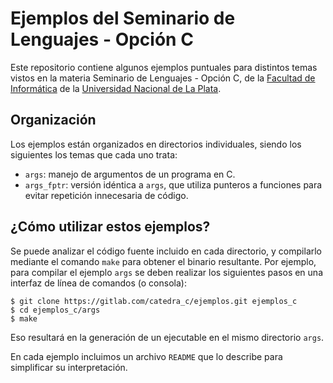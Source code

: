 # Ejemplos del Seminario de Lenguajes - Opción C

Este repositorio contiene algunos ejemplos puntuales para distintos temas vistos en la materia Seminario de Lenguajes - Opción C, de la [Facultad de Informática](http://www.info.unlp.edu.ar) de la [Universidad Nacional de La Plata](http://unlp.edu.ar).

## Organización

Los ejemplos están organizados en directorios individuales, siendo los siguientes los temas que cada uno trata:

* `args`: manejo de argumentos de un programa en C.
* `args_fptr`: versión idéntica a `args`, que utiliza punteros a funciones para evitar repetición innecesaria de código.

## ¿Cómo utilizar estos ejemplos?

Se puede analizar el código fuente incluido en cada directorio, y compilarlo mediante el comando `make` para obtener el binario resultante. Por ejemplo, para compilar el ejemplo `args` se deben realizar los siguientes pasos en una interfaz de línea de comandos (o consola):

```console
$ git clone https://gitlab.com/catedra_c/ejemplos.git ejemplos_c
$ cd ejemplos_c/args
$ make
```

Eso resultará en la generación de un ejecutable en el mismo directorio `args`.

En cada ejemplo incluimos un archivo `README` que lo describe para simplificar su interpretación.